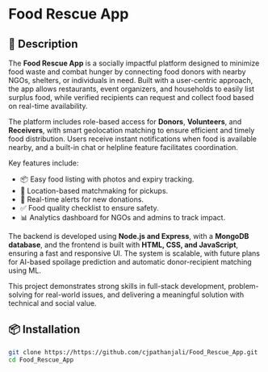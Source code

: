 # Food Rescue App

## 🚀 Description

The **Food Rescue App** is a socially impactful platform designed to minimize food waste and combat hunger by connecting food donors with nearby NGOs, shelters, or individuals in need. Built with a user-centric approach, the app allows restaurants, event organizers, and households to easily list surplus food, while verified recipients can request and collect food based on real-time availability.

The platform includes role-based access for **Donors**, **Volunteers**, and **Receivers**, with smart geolocation matching to ensure efficient and timely food distribution. Users receive instant notifications when food is available nearby, and a built-in chat or helpline feature facilitates coordination.

Key features include:

* 📦 Easy food listing with photos and expiry tracking.
* 📍 Location-based matchmaking for pickups.
* 🔔 Real-time alerts for new donations.
* ✅ Food quality checklist to ensure safety.
* 📊 Analytics dashboard for NGOs and admins to track impact.

The backend is developed using **Node.js and Express**, with a **MongoDB database**, and the frontend is built with **HTML, CSS, and JavaScript**, ensuring a fast and responsive UI. The system is scalable, with future plans for AI-based spoilage prediction and automatic donor-recipient matching using ML.

This project demonstrates strong skills in full-stack development, problem-solving for real-world issues, and delivering a meaningful solution with technical and social value.

## 📦 Installation

```bash
git clone https://https://github.com/cjpathanjali/Food_Rescue_App.git
cd Food_Rescue_App

